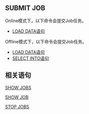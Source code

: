 ## SUBMIT JOB

Online模式下，以下命令会提交Job任务。

- [LOAD DATA语句](../dml/LOAD_DATA_STATEMENT.md)

Offline模式下，以下命令会提交Job任务。

- [LOAD DATA语句](../dml/LOAD_DATA_STATEMENT.md)
- [SELECT INTO语句](../dql/SELECT_INTO_STATEMENT.md)

## 相关语句

[SHOW JOBS](./SHOW_JOBS.md)

[SHOW JOB](./SHOW_JOB.md)

[STOP JOBS](./STOP_JOB.md)
